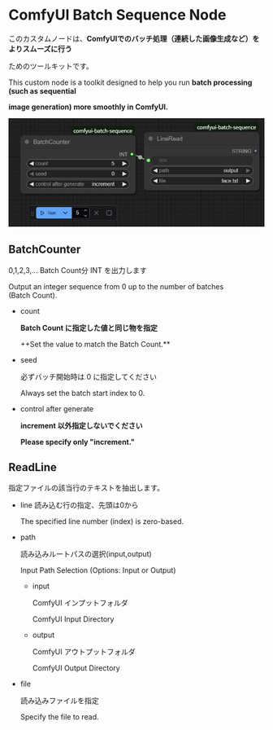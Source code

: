 # ComfyUI Batch Sequence Node
このカスタムノードは、**ComfyUIでのバッチ処理（連続した画像生成など）をよりスムーズに行う**

ためのツールキットです。

This custom node is a toolkit designed to help you run **batch processing (such as sequential**

**image generation) more smoothly in ComfyUI.**

![image](asset/exsample.png)


## BatchCounter

0,1,2,3,... Batch Count分 INT を出力します

Output an integer sequence from 0 up to the number of batches (Batch Count).

- count

    **Batch Count に指定した値と同じ物を指定**

    ++Set the value to match the Batch Count.**

- seed

    必ずバッチ開始時は 0 に指定してください

    Always set the batch start index to 0.

- control after generate

    **increment 以外指定しないでください**

    **Please specify only "increment."**

## ReadLine

指定ファイルの該当行のテキストを抽出します。

- line
    読み込む行の指定、先頭は0から

    The specified line number (index) is zero-based.

- path

    読み込みルートパスの選択(input,output)

    Input Path Selection (Options: Input or Output)

    - input

        ComfyUI インプットフォルダ

        ComfyUI Input Directory

    - output

        ComfyUI アウトプットフォルダ

        ComfyUI Output Directory

- file

    読み込みファイルを指定

    Specify the file to read.

